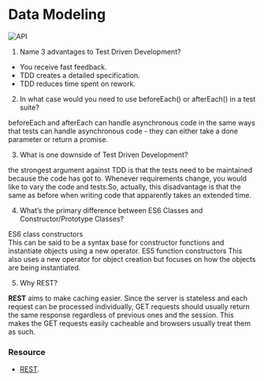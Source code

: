 #  Data Modeling

![API](https://nordicapis.com/wp-content/uploads/Building-a-RESTful-API-Using-Node.JS-and-MongoDB.png)

1. Name 3 advantages to Test Driven Development?
* You receive fast feedback. 
* TDD creates a detailed specification.
* TDD reduces time spent on rework.

2. In what case would you need to use beforeEach() or afterEach() in a test suite?

beforeEach and afterEach can handle asynchronous code in the same ways that tests can handle asynchronous code - they can either take a done parameter or return a promise.

3. What is one downside of Test Driven Development?

the strongest argument against TDD is that the tests need to be maintained because the code has got to. Whenever requirements change, you would like to vary the code and tests.So, actually, this disadvantage is that the same as before when writing code that apparently takes an extended time.

4. What’s the primary difference between ES6 Classes and Constructor/Prototype Classes?

ES6 class constructors	
This can be said to be a syntax base for constructor functions and instantiate objects using a new operator.
ES5 function constructors
This also uses a new operator for object creation but focuses on how the objects are being instantiated.

5. Why REST?

**REST** aims to make caching easier. Since the server is stateless and each request can be processed individually, GET requests should usually return the same response regardless of previous ones and the session. This makes the GET requests easily cacheable and browsers usually treat them as such.


### Resource
* [REST](https://www.serviceobjects.com/articles-whitepapers/why-rest-popular/).